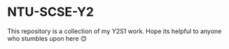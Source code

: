 # NTU-SCSE-Y2

This repository is a collection of my Y2S1 work. Hope its helpful to anyone who stumbles upon here :blush:
